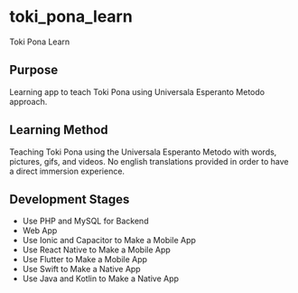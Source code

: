 # toki_pona_learn

Toki Pona Learn

## Purpose

Learning app to teach Toki Pona using Universala Esperanto Metodo approach.

## Learning Method

Teaching Toki Pona using the Universala Esperanto Metodo with words, pictures, gifs, and videos. No english translations provided in order to have a direct immersion experience.  

## Development Stages

- Use PHP and MySQL for Backend
- Web App
- Use Ionic and Capacitor to Make a Mobile App
- Use React Native to Make a Mobile App
- Use Flutter to Make a Mobile App
- Use Swift to Make a Native App
- Use Java and Kotlin to Make a Native App
